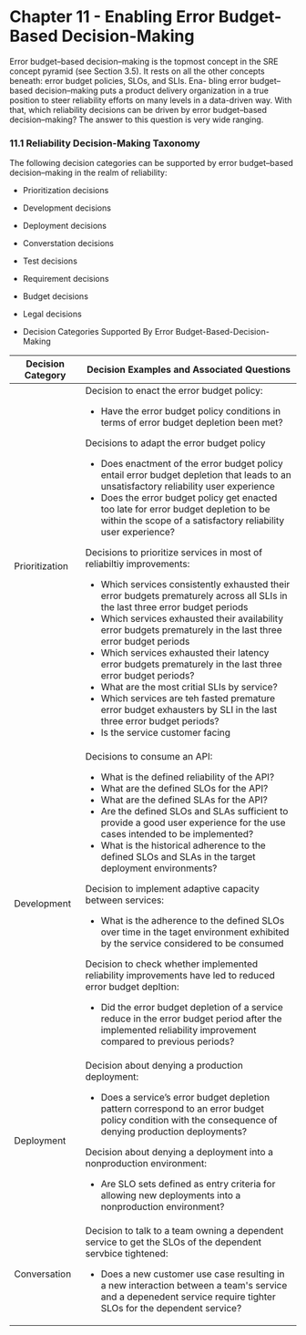 # Chapter 11 - Enabling Error Budget-Based Decision-Making
Error budget–based decision–making is the topmost concept in the SRE concept pyramid (see Section 3.5). It rests on all the other concepts beneath: error budget policies, SLOs, and SLIs. Ena- bling error budget–based decision–making puts a product delivery organization in a true position to steer reliability efforts on many levels in a data-driven way. With that, which reliability decisions can be driven by error budget–based decision–making? The answer to this question is very wide ranging. 

### 11.1 Reliability Decision-Making Taxonomy 
The following decision categories can be supported by error budget–based decision–making in the realm of reliability:

- Prioritization decisions
- Development decisions
- Deployment decisions 
- Converstation decisions
- Test decisions
- Requirement decisions
- Budget decisions
- Legal decisions 

- Decision Categories Supported By Error Budget-Based-Decision-Making

| Decision Category | Decision Examples and Associated Questions | 
|----|----|
| Prioritization | Decision to enact the error budget policy: <ul><li> Have the error budget policy conditions in terms of error budget depletion been met?</li></ul>Decisions to adapt the error budget policy<ul><li>Does enactment of the error budget policy entail error budget depletion that leads to an unsatisfactory reliability user experience</li><li>Does the error budget policy get enacted too late for error budget depletion to be within the scope of a satisfactory reliability user experience?</li></ul>Decisions to prioritize services in most of reliabiltiy improvements:<ul><li>Which services consistently exhausted their error budgets prematurely across all SLIs in the last three error budget periods</li><li>Which services exhausted their availability error budgets prematurely in the last three error budget periods</li><li>Which services exhausted their latency error budgets prematurely in the last three error budget periods?</li><li>What are the most critial SLIs by service?</li><li>Which services are teh fasted premature error budget exhausters by SLI in the last three error budget periods?</li><li>Is the service customer facing</li></ul> |
| Development | Decisions to consume an API: <ul><li>What is the defined reliability of the API?</li><li>What are the defined SLOs for the API?</li><li>What are the defined SLAs for the API?</li><li>Are the defined SLOs and SLAs sufficient to provide a good user experience for the use cases intended to be implemented?</li><li>What is the historical adherence to the defined SLOs and SLAs in the target deployment environments?</li></ul>Decision to implement adaptive capacity between services: <ul><li>What is the adherence to the defined SLOs over time in the taget environment exhibited by the service considered to be consumed</li></ul>Decision to check whether implemented reliability improvements have led to reduced error budget depltion:<ul><li>Did the error budget depletion of a service reduce in the error budget period after the implemented reliability improvement compared to previous periods?</li></ul> |
| Deployment | Decision about denying a production deployment: <ul><li>Does a service’s error budget depletion pattern correspond to an error budget policy condition with the consequence of denying production deployments?</li></ul>Decision about denying a deployment into a nonproduction environment: <ul><li> Are SLO sets defined as entry criteria for allowing new deployments into a nonproduction environment?</li></ul> |
| Conversation | Decision to talk to a team owning a dependent service to get the SLOs of the dependent servbice tightened: <ul><li>Does a new customer use case resulting in a new interaction between a team's service and a depenedent service require tighter SLOs for the dependent service?</li></ul> | 